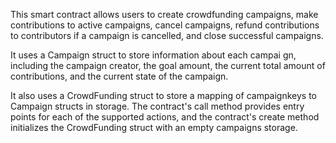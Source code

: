 This smart contract allows users to create crowdfunding campaigns, make contributions to active campaigns, cancel campaigns, refund contributions to contributors if a campaign is cancelled, and close successful campaigns. 

It uses a Campaign struct to store information about each campai gn, including the campaign creator, the goal amount, the current total amount of contributions, and the current state of the campaign.

It also uses a CrowdFunding struct to store a mapping of campaignkeys to Campaign structs in storage. The contract's call method provides entry points for each of the supported actions, and the contract's create method initializes the CrowdFunding struct with an empty campaigns storage.